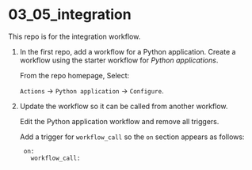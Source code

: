 # 03_05_integration
This repo is for the integration workflow.

1. In the first repo, add a workflow for a Python application.  Create a workflow using the starter workflow for *Python applications*.

    From the repo homepage, Select:

    `Actions` -> `Python application` -> `Configure`.

1. Update the workflow so it can be called from another workflow.

    Edit the Python application workflow and remove all triggers.

    Add a trigger for `workflow_call` so the `on` section appears as follows:

        on:
          workflow_call:
